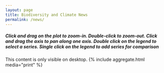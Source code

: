 ```yaml
---
layout: page
title: Biodiversity and Climate News
permalink: /news/
---
```




<div class="desktop-only">
    <h5>
Click and drag on the plot to zoom-in. Double-click to zoom-out. Click and drag the axis to pan along one axis. Double click on the legend to select a series. Single click on the legend to add series for comparison
</h5>
   
    
  This content is only visible on desktop.
    {% include aggregate.html media="print" %}
</div>
